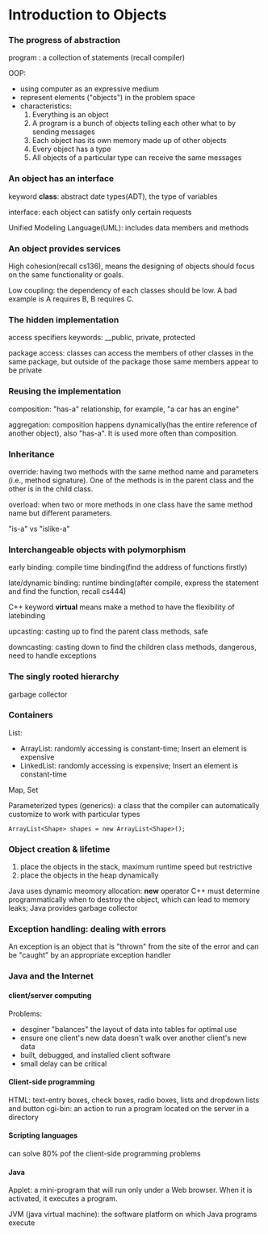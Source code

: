 # Introduction to Objects

### The progress of abstraction

program : a collection of statements (recall compiler)

OOP: 
- using computer as an expressive medium
- represent elements ("objects") in the problem space
- characteristics:
  1. Everything is an object
  2. A program is a bunch of objects telling each other what to by sending messages
  3. Each object has its own memory made up of other objects
  4. Every object has a type
  5. All objects of a particular type can receive the same messages
 
### An object has an interface

keyword __class__: abstract date types(ADT), the type of variables

interface: each object can satisfy only certain requests

Unified Modeling Language(UML): includes data members and methods

### An object provides services

High cohesion(recall cs136), means the designing of objects should focus on the same functionality or goals.

Low coupling: the dependency of each classes should be low. A bad example is A requires B, B requires C.

### The hidden implementation

access specifiers keywords: __public, private, protected

package access: classes can access the members of other classes in the same package, but outside of the package those same members appear to be private

### Reusing the implementation

composition: "has-a" relationship, for example, "a car has an engine"

aggregation: composition happens dynamically(has the entire reference of another object), also "has-a". It is used more often than composition.

### Inheritance

override: having two methods with the same method name and parameters (i.e., method signature). One of the methods is in the parent class and the other is in the child class.

overload: when two or more methods in one class have the same method name but different parameters.

"is-a" vs "islike-a"

### Interchangeable objects with polymorphism

early binding: compile time binding(find the address of functions firstly)

late/dynamic binding: runtime binding(after compile, express the statement and find the function, recall cs444)

C++ keyword __virtual__ means make a method to have the flexibility of latebinding

upcasting: casting up to find the parent class methods, safe

downcasting: casting down to find the children class methods, dangerous, need to handle exceptions

### The singly rooted hierarchy

garbage collector

### Containers

List: 
  - ArrayList: randomly accessing is constant-time; Insert an element is expensive
  - LinkedList: randomly accessing is expensive; Insert an element is constant-time

Map, Set

Parameterized types (generics): a class that the compiler can automatically customize to work with particular types

```
ArrayList<Shape> shapes = new ArrayList<Shape>();
```

### Object creation & lifetime

1. place the objects in the stack, maximum runtime speed but restrictive
2. place the objects in the heap dynamically

Java uses dynamic meomory allocation: __new__ operator
C++ must determine programmatically when to destroy the object, which can lead to memory leaks; Java provides garbage collector

### Exception handling: dealing with errors

An exception is an object that is "thrown" from the site of the error and can be "caught" by an appropriate exception handler

### Java and the Internet

#### client/server computing

Problems:
- desginer "balances" the layout of data into tables for optimal use
- ensure one client's new data doesn't walk over another client's new data
- built, debugged, and installed client software
- small delay can be critical

#### Client-side programming

HTML: text-entry boxes, check boxes, radio boxes, lists and dropdown lists and button
cgi-bin: an action to run a program located on the server in a directory

#### Scripting languages

can solve 80% pof the client-side programming problems

#### Java

Applet: a mini-program that will run only under a Web browser. When it is activated, it executes a program.

JVM (java virtual machine): the software platform on which Java programs execute